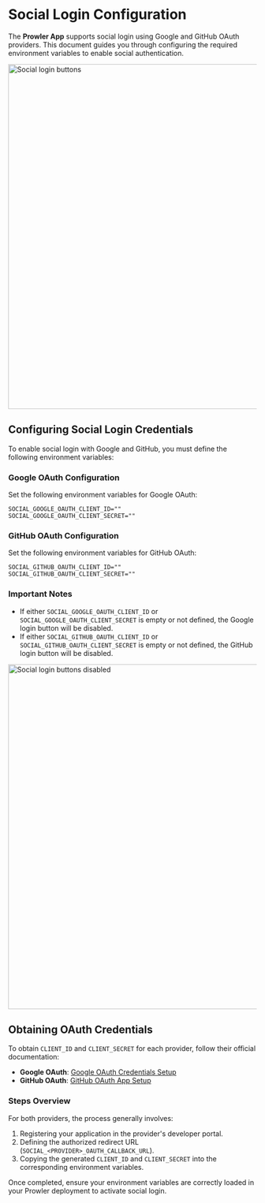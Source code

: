# Social Login Configuration

The **Prowler App** supports social login using Google and GitHub OAuth providers. This document guides you through configuring the required environment variables to enable social authentication.

<img src="../img/social-login/social_login_buttons.png" alt="Social login buttons" width="700" />

## Configuring Social Login Credentials

To enable social login with Google and GitHub, you must define the following environment variables:

### Google OAuth Configuration

Set the following environment variables for Google OAuth:

```env
SOCIAL_GOOGLE_OAUTH_CLIENT_ID=""
SOCIAL_GOOGLE_OAUTH_CLIENT_SECRET=""
```

### GitHub OAuth Configuration

Set the following environment variables for GitHub OAuth:

```env
SOCIAL_GITHUB_OAUTH_CLIENT_ID=""
SOCIAL_GITHUB_OAUTH_CLIENT_SECRET=""
```

### Important Notes

- If either `SOCIAL_GOOGLE_OAUTH_CLIENT_ID` or `SOCIAL_GOOGLE_OAUTH_CLIENT_SECRET` is empty or not defined, the Google login button will be disabled.
- If either `SOCIAL_GITHUB_OAUTH_CLIENT_ID` or `SOCIAL_GITHUB_OAUTH_CLIENT_SECRET` is empty or not defined, the GitHub login button will be disabled.


<img src="../img/social-login/social_login_buttons_disabled.png" alt="Social login buttons disabled" width="700" />

## Obtaining OAuth Credentials

To obtain `CLIENT_ID` and `CLIENT_SECRET` for each provider, follow their official documentation:

- **Google OAuth**: [Google OAuth Credentials Setup](https://developers.google.com/identity/protocols/oauth2)
- **GitHub OAuth**: [GitHub OAuth App Setup](https://docs.github.com/en/apps/oauth-apps/building-oauth-apps/creating-an-oauth-app)

### Steps Overview

For both providers, the process generally involves:

1. Registering your application in the provider's developer portal.
2. Defining the authorized redirect URL (`SOCIAL_<PROVIDER>_OAUTH_CALLBACK_URL`).
3. Copying the generated `CLIENT_ID` and `CLIENT_SECRET` into the corresponding environment variables.

Once completed, ensure your environment variables are correctly loaded in your Prowler deployment to activate social login.
